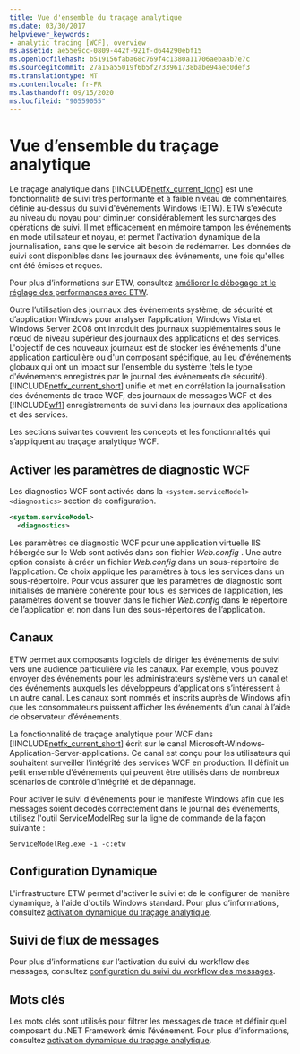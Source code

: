 ```yaml
---
title: Vue d'ensemble du traçage analytique
ms.date: 03/30/2017
helpviewer_keywords:
- analytic tracing [WCF], overview
ms.assetid: ae55e9cc-0809-442f-921f-d644290ebf15
ms.openlocfilehash: b519156faba68c769f4c1380a11706aebaab7e7c
ms.sourcegitcommit: 27a15a55019f6b5f2733961738babe94aec0def3
ms.translationtype: MT
ms.contentlocale: fr-FR
ms.lasthandoff: 09/15/2020
ms.locfileid: "90559055"
---
```

# <a name="analytic-tracing-overview"></a>Vue d’ensemble du traçage analytique

Le traçage analytique dans [!INCLUDE[netfx_current_long](../../../../../includes/netfx-current-long-md.md)] est une fonctionnalité de suivi très performante et à faible niveau de commentaires, définie au-dessus du suivi d'événements Windows (ETW). ETW s'exécute au niveau du noyau pour diminuer considérablement les surcharges des opérations de suivi. Il met efficacement en mémoire tampon les événements en mode utilisateur et noyau, et permet l'activation dynamique de la journalisation, sans que le service ait besoin de redémarrer. Les données de suivi sont disponibles dans les journaux des événements, une fois qu'elles ont été émises et reçues.

Pour plus d’informations sur ETW, consultez [améliorer le débogage et le réglage des performances avec ETW](/archive/msdn-magazine/2007/april/event-tracing-improve-debugging-and-performance-tuning-with-etw).

 Outre l’utilisation des journaux des événements système, de sécurité et d’application Windows pour analyser l’application, Windows Vista et Windows Server 2008 ont introduit des journaux supplémentaires sous le nœud de niveau supérieur des journaux des applications et des services. L'objectif de ces nouveaux journaux est de stocker les événements d'une application particulière ou d'un composant spécifique, au lieu d'événements globaux qui ont un impact sur l'ensemble du système (tels le type d'événements enregistrés par le journal des événements de sécurité). [!INCLUDE[netfx_current_short](../../../../../includes/netfx-current-short-md.md)] unifie et met en corrélation la journalisation des événements de trace WCF, des journaux de messages WCF et des [!INCLUDE[wf1](../../../../../includes/wf1-md.md)] enregistrements de suivi dans les journaux des applications et des services.

Les sections suivantes couvrent les concepts et les fonctionnalités qui s’appliquent au traçage analytique WCF.

## <a name="enable-wcf-diagnostics-settings"></a>Activer les paramètres de diagnostic WCF

Les diagnostics WCF sont activés dans la `<system.serviceModel><diagnostics>` section de configuration.

```xml
<system.serviceModel>
  <diagnostics>
```

Les paramètres de diagnostic WCF pour une application virtuelle IIS hébergée sur le Web sont activés dans son fichier *Web.config* . Une autre option consiste à créer un fichier *Web.config* dans un sous-répertoire de l’application. Ce choix applique les paramètres à tous les services dans un sous-répertoire. Pour vous assurer que les paramètres de diagnostic sont initialisés de manière cohérente pour tous les services de l’application, les paramètres doivent se trouver dans le fichier *Web.config* dans le répertoire de l’application et non dans l’un des sous-répertoires de l’application.

## <a name="channels"></a>Canaux

ETW permet aux composants logiciels de diriger les événements de suivi vers une audience particulière via les canaux. Par exemple, vous pouvez envoyer des événements pour les administrateurs système vers un canal et des événements auxquels les développeurs d’applications s’intéressent à un autre canal. Les canaux sont nommés et inscrits auprès de Windows afin que les consommateurs puissent afficher les événements d’un canal à l’aide de observateur d’événements.

 La fonctionnalité de traçage analytique pour WCF dans [!INCLUDE[netfx_current_short](../../../../../includes/netfx-current-short-md.md)] écrit sur le canal Microsoft-Windows-Application-Server-applications. Ce canal est conçu pour les utilisateurs qui souhaitent surveiller l’intégrité des services WCF en production. Il définit un petit ensemble d’événements qui peuvent être utilisés dans de nombreux scénarios de contrôle d’intégrité et de dépannage.

 Pour activer le suivi d'événements pour le manifeste Windows afin que les messages soient décodés correctement dans le journal des événements, utilisez l'outil ServiceModelReg sur la ligne de commande de la façon suivante :

 `ServiceModelReg.exe -i -c:etw`

## <a name="dynamic-configuration"></a>Configuration Dynamique

L'infrastructure ETW permet d'activer le suivi et de le configurer de manière dynamique, à l'aide d'outils Windows standard. Pour plus d’informations, consultez [activation dynamique du traçage analytique](dynamically-enabling-analytic-tracing.md).

## <a name="message-flow-tracing"></a>Suivi de flux de messages

Pour plus d’informations sur l’activation du suivi du workflow des messages, consultez [configuration du suivi du workflow des messages](configuring-message-flow-tracing.md).

## <a name="keywords"></a>Mots clés

Les mots clés sont utilisés pour filtrer les messages de trace et définir quel composant du .NET Framework émis l’événement. Pour plus d’informations, consultez [activation dynamique du traçage analytique](dynamically-enabling-analytic-tracing.md).
